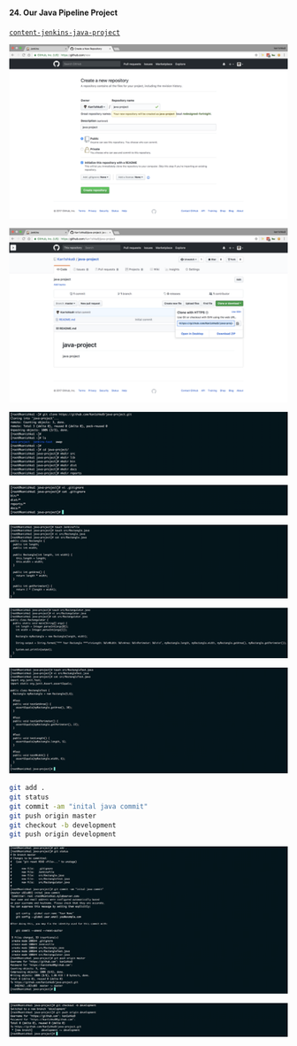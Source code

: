 #### 24. Our Java Pipeline Project

[``content-jenkins-java-project``](https://github.com/linuxacademy/content-jenkins-java-project)

![pipelines](images/24/1.png)

![pipelines](images/24/2.png)

![pipelines](images/24/3.png)

![pipelines](images/24/4.png)

![pipelines](images/24/5.png)

![pipelines](images/24/6.png)

![pipelines](images/24/7.png)

```sh
git add .
git status
git commit -am "inital java commit"
git push origin master
git checkout -b development
git push origin development
```

![pipelines](images/24/8.png)

![pipelines](images/24/9.png)

